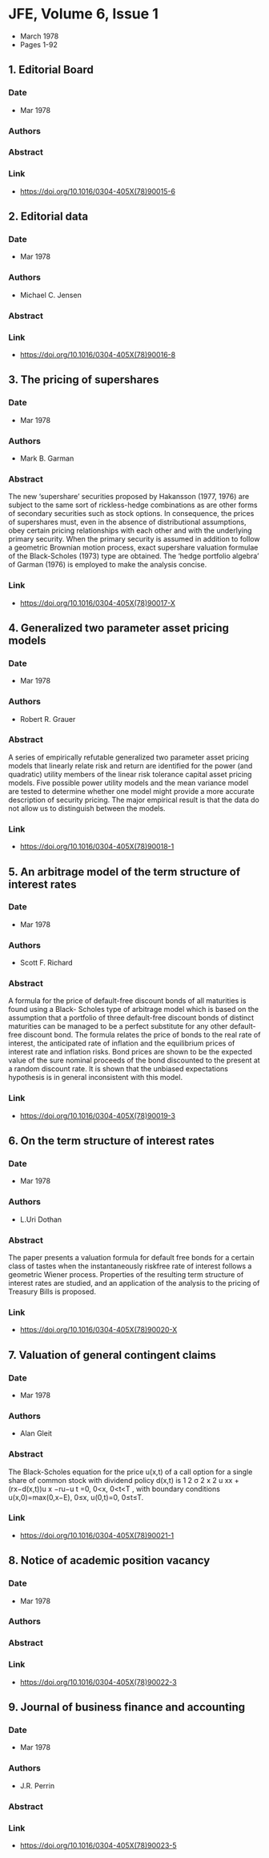 # JFE, Volume 6, Issue 1
- March 1978
- Pages 1-92

## 1. Editorial Board
### Date
- Mar 1978
### Authors
### Abstract

### Link
- https://doi.org/10.1016/0304-405X(78)90015-6

## 2. Editorial data
### Date
- Mar 1978
### Authors
- Michael C. Jensen
### Abstract

### Link
- https://doi.org/10.1016/0304-405X(78)90016-8

## 3. The pricing of supershares
### Date
- Mar 1978
### Authors
- Mark B. Garman
### Abstract
The new ‘supershare’ securities proposed by Hakansson (1977, 1976) are subject to the same sort of rickless-hedge combinations as are other forms of secondary securities such as stock options. In consequence, the prices of supershares must, even in the absence of distributional assumptions, obey certain pricing relationships with each other and with the underlying primary security. When the primary security is assumed in addition to follow a geometric Brownian motion process, exact supershare valuation formulae of the Black-Scholes (1973) type are obtained. The ‘hedge portfolio algebra’ of Garman (1976) is employed to make the analysis concise.
### Link
- https://doi.org/10.1016/0304-405X(78)90017-X

## 4. Generalized two parameter asset pricing models
### Date
- Mar 1978
### Authors
- Robert R. Grauer
### Abstract
A series of empirically refutable generalized two parameter asset pricing models that linearly relate risk and return are identified for the power (and quadratic) utility members of the linear risk tolerance capital asset pricing models. Five possible power utility models and the mean variance model are tested to determine whether one model might provide a more accurate description of security pricing. The major empirical result is that the data do not allow us to distinguish between the models.
### Link
- https://doi.org/10.1016/0304-405X(78)90018-1

## 5. An arbitrage model of the term structure of interest rates
### Date
- Mar 1978
### Authors
- Scott F. Richard
### Abstract
A formula for the price of default-free discount bonds of all maturities is found using a Black- Scholes type of arbitrage model which is based on the assumption that a portfolio of three default-free discount bonds of distinct maturities can be managed to be a perfect substitute for any other default-free discount bond. The formula relates the price of bonds to the real rate of interest, the anticipated rate of inflation and the equilibrium prices of interest rate and inflation risks. Bond prices are shown to be the expected value of the sure nominal proceeds of the bond discounted to the present at a random discount rate. It is shown that the unbiased expectations hypothesis is in general inconsistent with this model.
### Link
- https://doi.org/10.1016/0304-405X(78)90019-3

## 6. On the term structure of interest rates
### Date
- Mar 1978
### Authors
- L.Uri Dothan
### Abstract
The paper presents a valuation formula for default free bonds for a certain class of tastes when the instantaneously riskfree rate of interest follows a geometric Wiener process. Properties of the resulting term structure of interest rates are studied, and an application of the analysis to the pricing of Treasury Bills is proposed.
### Link
- https://doi.org/10.1016/0304-405X(78)90020-X

## 7. Valuation of general contingent claims
### Date
- Mar 1978
### Authors
- Alan Gleit
### Abstract
The Black-Scholes equation for the price u(x,t) of a call option for a single share of common stock with dividend policy d(x,t) is
1
2
σ
2
x
2
u
xx
+(rx−d(x,t))u
x
−ru−u
t
=0, 0<x, 0<t<T
, with boundary conditions u(x,0)=max(0,x−E), 0≤x, u(0,t)=0, 0≤t≤T.
### Link
- https://doi.org/10.1016/0304-405X(78)90021-1

## 8. Notice of academic position vacancy
### Date
- Mar 1978
### Authors
### Abstract

### Link
- https://doi.org/10.1016/0304-405X(78)90022-3

## 9. Journal of business finance and accounting
### Date
- Mar 1978
### Authors
- J.R. Perrin
### Abstract

### Link
- https://doi.org/10.1016/0304-405X(78)90023-5

